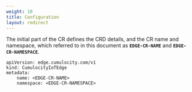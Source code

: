 ```yaml
---
weight: 10
title: Configuration
layout: redirect
---
```


The initial part of the CR defines the CRD details, and the CR name and namespace, which referred to in this document as **`EDGE-CR-NAME`** and **`EDGE-CR-NAMESPACE`**.

```
apiVersion: edge.cumulocity.com/v1  
kind: CumulocityIoTEdge 
metadata: 
	name: <EDGE-CR-NAME> 
	namespace: <EDGE-CR-NAMESPACE> 
```